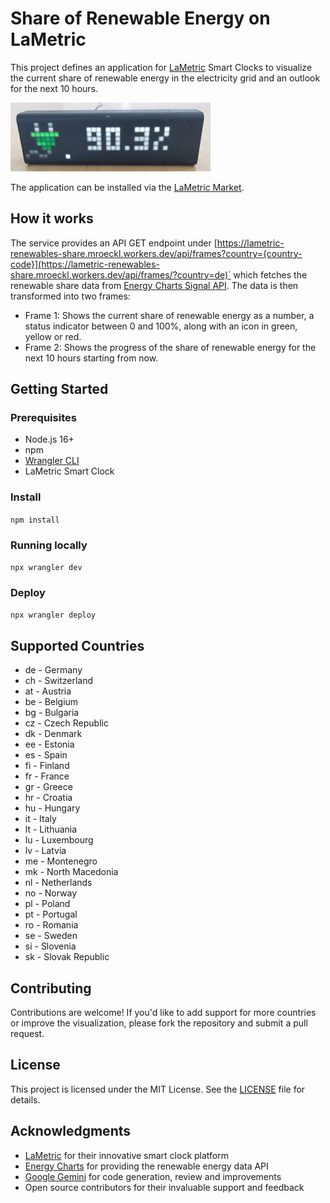 # Share of Renewable Energy on LaMetric

This project defines an application for [LaMetric](https://lametric.com/) Smart Clocks to visualize the current share of renewable energy in the electricity grid and an outlook for the next 10 hours.

![Share of renewable energy on LaMetric Time](./img/LaMetric-RenewablesShare.gif 'Share of renewable energy on LaMetric Time')

The application can be installed via the [LaMetric Market](https://apps.lametric.com/apps/share_of_renewable_energy/15291).

## How it works

The service provides an API GET endpoint under [https://lametric-renewables-share.mroeckl.workers.dev/api/frames?country={country-code}](https://lametric-renewables-share.mroeckl.workers.dev/api/frames/?country=de)` which fetches the renewable share data from [Energy Charts Signal API](https://api.energy-charts.info/#/ren_share/traffic_signal_signal_get).
The data is then transformed into two frames:

- Frame 1: Shows the current share of renewable energy as a number, a status indicator between 0 and 100%, along with an icon in green, yellow or red.
- Frame 2: Shows the progress of the share of renewable energy for the next 10 hours starting from now.

## Getting Started

### Prerequisites

- Node.js 16+
- npm
- [Wrangler CLI](https://developers.cloudflare.com/workers/wrangler/)
- LaMetric Smart Clock

### Install

`npm install`

### Running locally

`npx wrangler dev`

### Deploy

`npx wrangler deploy`

## Supported Countries

- de - Germany
- ch - Switzerland
- at - Austria
- be - Belgium
- bg - Bulgaria
- cz - Czech Republic
- dk - Denmark
- ee - Estonia
- es - Spain
- fi - Finland
- fr - France
- gr - Greece
- hr - Croatia
- hu - Hungary
- it - Italy
- lt - Lithuania
- lu - Luxembourg
- lv - Latvia
- me - Montenegro
- mk - North Macedonia
- nl - Netherlands
- no - Norway
- pl - Poland
- pt - Portugal
- ro - Romania
- se - Sweden
- si - Slovenia
- sk - Slovak Republic

## Contributing

Contributions are welcome! If you'd like to add support for more countries or improve the visualization, please fork the repository and submit a pull request.

## License

This project is licensed under the MIT License. See the [LICENSE](./LICENSE) file for details.

## Acknowledgments

- [LaMetric](https://lametric.com/) for their innovative smart clock platform
- [Energy Charts](https://energy-charts.info/) for providing the renewable energy data API
- [Google Gemini](https://gemini.google.com/) for code generation, review and improvements
- Open source contributors for their invaluable support and feedback
